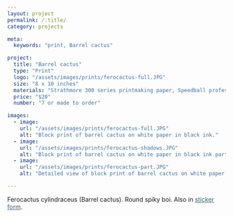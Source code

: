 ```yaml
---
layout: project
permalink: /:title/
category: projects

meta:
  keywords: "print, Barrel cactus"

project:
  title: "Barrel cactus"
  type: "Print"
  logo: "/assets/images/prints/ferocactus-full.JPG"
  size: "8 x 10 inches"
  materials: "Strathmore 300 series printmaking paper, Speedball professional relief ink"
  price: "$20"
  number: "7 or made to order"

images:
  - image:
    url: "/assets/images/prints/ferocactus-full.JPG"
    alt: "Block print of barrel cactus on white paper in black ink."
  - image:
    url: "/assets/images/prints/ferocactus-shadows.JPG"
    alt: "Block print of barrel cactus on white paper in black ink partially obscured by shadows."
  - image:
    url: "/assets/images/prints/ferocactus-part.JPG"
    alt: "Detailed view of block print of barrel cactus on white paper in black ink."

---
```

<p>Ferocactus cylindraceus (Barrel cactus). Round spiky boi. Also in <a href = "https://an-bui.github.io/shop/barrelcactussticker/" style = "color:#346575;">sticker form</a>.</p>
